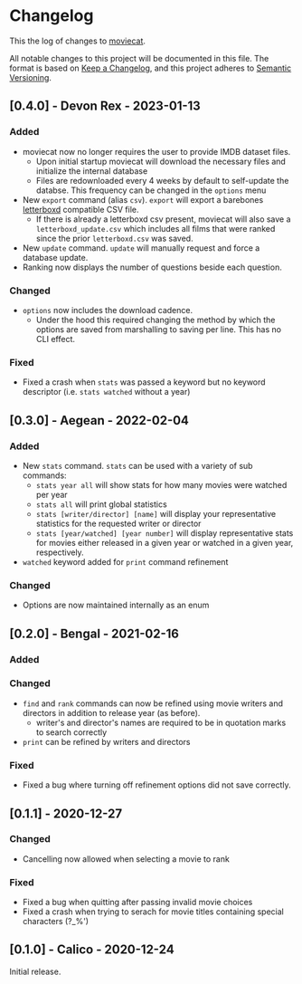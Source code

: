 # Changelog

This the log of changes to [moviecat](https://github.com/dylanagreen/moviecat).

All notable changes to this project will be documented in this file.
The format is based on [Keep a Changelog](https://keepachangelog.com/en/1.0.0/),
and this project adheres to [Semantic Versioning](https://semver.org/spec/v2.0.0.html).

## [0.4.0] - Devon Rex - 2023-01-13
### Added
- moviecat now no longer requires the user to provide IMDB dataset files.
  - Upon initial startup moviecat will download the necessary files and initialize the internal database
  - Files are redownloaded every 4 weeks by default to self-update the databse. This frequency can be changed in the `options` menu
- New `export` command (alias `csv`). `export` will export a barebones [letterboxd](https://letterboxd.com/) compatible CSV file.
   - If there is already a letterboxd csv present, moviecat will also save a `letterboxd_update.csv` which includes all films that were ranked since the prior `letterboxd.csv` was saved.
- New `update` command. `update` will manually request and force a database update.
- Ranking now displays the number of questions beside each question.

### Changed
- `options` now includes the download cadence.
  - Under the hood this required changing the method by which the options are saved from marshalling to saving per line. This has no CLI effect.

### Fixed
- Fixed a crash when `stats` was passed a keyword but no keyword descriptor (i.e. `stats watched` without a year)


## [0.3.0] - Aegean - 2022-02-04
### Added
- New `stats` command. `stats` can be used with a variety of sub commands:
  - `stats year all` will show stats for how many movies were watched per year
  - `stats all` will print global statistics
  - `stats [writer/director] [name]` will display your representative statistics for the requested writer or director
  - `stats [year/watched] [year number]` will display representative stats for movies either released in a given year or watched in a given year, respectively.
- `watched` keyword added for `print` command refinement

### Changed
- Options are now maintained internally as an enum



## [0.2.0] - Bengal - 2021-02-16
### Added

### Changed
- `find` and `rank` commands can now be refined using movie writers and directors in addition to release year (as before).
  - writer's and director's names are required to be in quotation marks to search correctly
- `print` can be refined by writers and directors

### Fixed
- Fixed a bug where turning off refinement options did not save correctly.

## [0.1.1] - 2020-12-27
### Changed
- Cancelling now allowed when selecting a movie to rank

### Fixed
- Fixed a bug when quitting after passing invalid movie choices
- Fixed a crash when trying to serach for movie titles containing special characters (?_%')

## [0.1.0] - Calico - 2020-12-24
Initial release.